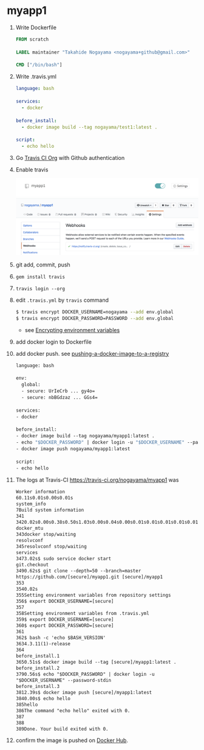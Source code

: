 # myapp1



1. Write Dockerfile

    ```dockerfile
    FROM scratch

    LABEL maintainer "Takahide Nogayama <nogayama+github@gmail.com>"

    CMD ["/bin/bash"]
    ```

2. Write .travis.yml

    ```yaml
    language: bash
    
    services:
      - docker
    
    before_install:
      - docker image build --tag nogayama/test1:latest .
    
    script:
      - echo hello
    ```

1. Go [Travis CI Org](https://travis-ci.org) with Github authentication
1. Enable travis

    ![enable travis](docs/imgs/enable_travis.png)
    ![enabled_travis_on_github](docs/imgs/enabled_travis_on_github.png)

1. git add, commit, push

1. `gem install travis`
1. `travis login --org`
1. edit `.travis.yml` by `travis` command
	
	```bash
	$ travis encrypt DOCKER_USERNAME=nogayama --add env.global
	$ travis encrypt DOCKER_PASSWORD=PASSWORD --add env.global
	```
    
    - see [Encrypting environment variables](https://docs.travis-ci.com/user/environment-variables#encrypting-environment-variables)

1. add docker login to Dockerfile
1. add docker push. see [pushing-a-docker-image-to-a-registry](https://docs.travis-ci.com/user/docker/#pushing-a-docker-image-to-a-registry)

    ```dockerfile
    language: bash
    
    env:
      global:
      - secure: UrIeCrb ... gy4o=
      - secure: nbBGdzaz ... GGs4=
    
    services:
    - docker
    
    before_install:
    - docker image build --tag nogayama/myapp1:latest .
    - echo "$DOCKER_PASSWORD" | docker login -u "$DOCKER_USERNAME" --password-stdin
    - docker image push nogayama/myapp1:latest
    
    script:
    - echo hello
    ```

1. The logs at Travis-CI https://travis-ci.org/nogayama/myapp1 was
    
    ```
    Worker information
    60.11s0.01s0.00s0.01s
    system_info
    7Build system information
    341
    3420.02s0.00s0.38s0.50s1.03s0.00s0.04s0.00s0.01s0.01s0.01s0.01s0.01s0.00s0.00s0.03s0.00s0.01s0.39s0.00s0.00s0.00s0.01s0.00s0.07s0.00s0.01s0.00s0.02s0.04s0.00s5.07s0.00s1.20s
    docker_mtu
    343docker stop/waiting
    resolvconf
    345resolvconf stop/waiting
    services
    3473.02s$ sudo service docker start
    git.checkout
    3490.62s$ git clone --depth=50 --branch=master https://github.com/[secure]/myapp1.git [secure]/myapp1
    353
    3540.02s
    355Setting environment variables from repository settings
    356$ export DOCKER_USERNAME=[secure]
    357
    358Setting environment variables from .travis.yml
    359$ export DOCKER_USERNAME=[secure]
    360$ export DOCKER_PASSWORD=[secure]
    361
    362$ bash -c 'echo $BASH_VERSION'
    3634.3.11(1)-release
    364
    before_install.1
    3650.51s$ docker image build --tag [secure]/myapp1:latest .
    before_install.2
    3790.56s$ echo "$DOCKER_PASSWORD" | docker login -u "$DOCKER_USERNAME" --password-stdin
    before_install.3
    3812.39s$ docker image push [secure]/myapp1:latest
    3840.00s$ echo hello
    385hello
    386The command "echo hello" exited with 0.
    387
    388
    389Done. Your build exited with 0.
    
    ```

1. confirm the image is pushed on [Docker Hub](https://hub.docker.com).

